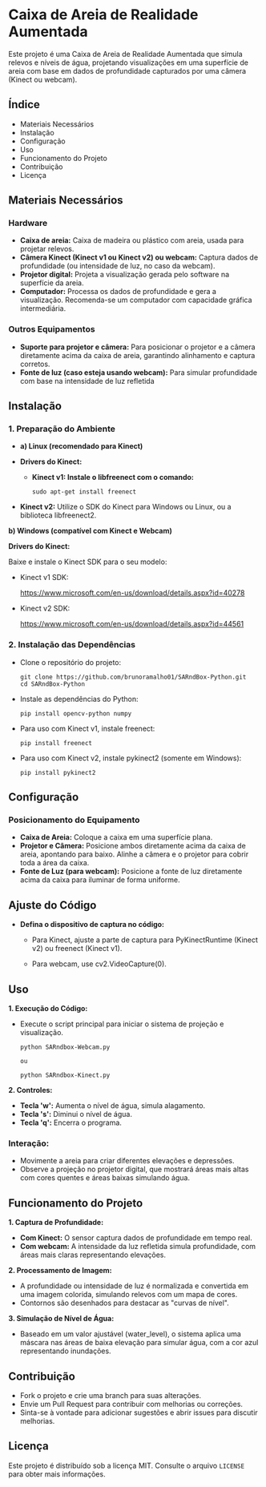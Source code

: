# Caixa de Areia de Realidade Aumentada
Este projeto é uma Caixa de Areia de Realidade Aumentada que simula relevos e níveis de água, projetando visualizações em uma superfície de areia com base em dados de profundidade capturados por uma câmera (Kinect ou webcam).

## Índice

- Materiais Necessários
- Instalação
- Configuração
- Uso
- Funcionamento do Projeto
- Contribuição
- Licença

## Materiais Necessários

### Hardware

- **Caixa de areia:** Caixa de madeira ou plástico com areia, usada para projetar relevos.
- **Câmera Kinect (Kinect v1 ou Kinect v2) ou webcam:** Captura dados de profundidade (ou intensidade de luz, no caso da webcam).
- **Projetor digital:** Projeta a visualização gerada pelo software na superfície da areia.
- **Computador:** Processa os dados de profundidade e gera a visualização. Recomenda-se um computador com capacidade gráfica intermediária.

### Outros Equipamentos

- **Suporte para projetor e câmera:** Para posicionar o projetor e a câmera diretamente acima da caixa de areia, garantindo alinhamento e captura corretos.
- **Fonte de luz (caso esteja usando webcam):** Para simular profundidade com base na intensidade de luz refletida

## Instalação

### 1. Preparação do Ambiente
- **a) Linux (recomendado para Kinect)**

- **Drivers do Kinect:**

  - **Kinect v1: Instale o libfreenect com o comando:**
        
        sudo apt-get install freenect

- **Kinect v2:** Utilize o SDK do Kinect para Windows ou Linux, ou a biblioteca libfreenect2.

**b) Windows (compatível com Kinect e Webcam)**

**Drivers do Kinect:**

Baixe e instale o Kinect SDK para o seu modelo:
 - Kinect v1 SDK:

    https://www.microsoft.com/en-us/download/details.aspx?id=40278

 - Kinect v2 SDK:

    https://www.microsoft.com/en-us/download/details.aspx?id=44561

### 2. Instalação das Dependências

- Clone o repositório do projeto:

    ```
    git clone https://github.com/brunoramalho01/SARndBox-Python.git
    cd SARndBox-Python
- Instale as dependências do Python:
    ```
    pip install opencv-python numpy
- Para uso com Kinect v1, instale freenect:
    ```
    pip install freenect
 - Para uso com Kinect v2, instale pykinect2 (somente em Windows):
    ```
    pip install pykinect2

## Configuração

### Posicionamento do Equipamento

- **Caixa de Areia:** Coloque a caixa em uma superfície plana.
- **Projetor e Câmera:** Posicione ambos diretamente acima da caixa de areia, apontando para baixo. Alinhe a câmera e o projetor para cobrir toda a área da caixa.
- **Fonte de Luz (para webcam):** Posicione a fonte de luz diretamente acima da caixa para iluminar de forma uniforme.

## Ajuste do Código
- **Defina o dispositivo de captura no código:**

    - Para Kinect, ajuste a parte de captura para PyKinectRuntime (Kinect v2) ou freenect (Kinect v1).

    - Para webcam, use cv2.VideoCapture(0).

## Uso

**1. Execução do Código:**

- Execute o script principal para iniciar o sistema de projeção e visualização.
    ```
    python SARndbox-Webcam.py
    
    ou
    
    python SARndbox-Kinect.py
**2. Controles:**

- **Tecla 'w':** Aumenta o nível de água, simula alagamento.
- **Tecla 's':** Diminui o nível de água.
- **Tecla 'q':** Encerra o programa.

### Interação:

- Movimente a areia para criar diferentes elevações e depressões.
- Observe a projeção no projetor digital, que mostrará áreas mais altas com cores quentes e áreas baixas simulando água.

## Funcionamento do Projeto
**1. Captura de Profundidade:**

- **Com Kinect:** O sensor captura dados de profundidade em tempo real.
- **Com webcam:** A intensidade da luz refletida simula profundidade, com áreas mais claras representando elevações.

**2. Processamento de Imagem:**
- A profundidade ou intensidade de luz é normalizada e convertida em uma imagem colorida, simulando relevos com um mapa de cores.
- Contornos são desenhados para destacar as "curvas de nível".

**3. Simulação de Nível de Água:**
- Baseado em um valor ajustável (water_level), o sistema aplica uma máscara nas áreas de baixa elevação para simular água, com a cor azul representando inundações.

## Contribuição
- Fork o projeto e crie uma branch para suas alterações.
- Envie um Pull Request para contribuir com melhorias ou correções.
- Sinta-se à vontade para adicionar sugestões e abrir issues para discutir melhorias.

## Licença
Este projeto é distribuído sob a licença MIT. Consulte o arquivo `LICENSE` para obter mais informações.


